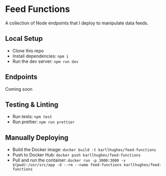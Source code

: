 # Feed Functions

A collection of Node endpoints that I deploy to manipulate data feeds.


## Local Setup

- Clone this repo
- Install dependencies: `npm i`
- Run the dev server: `npm run dev`


## Endpoints

Coming soon


## Testing & Linting

- Run tests: `npm test`
- Run prettier: `npm run prettier`


## Manually Deploying

- Build the Docker image: `docker build -t karllhughes/feed-functions`
- Push to Docker Hub: `docker push karllhughes/feed-functions`
- Pull and run the container: `docker run -p 3000:3000 -v $(pwd):/usr/src/app -d --rm --name feed-functions karllhughes/feed-functions`
